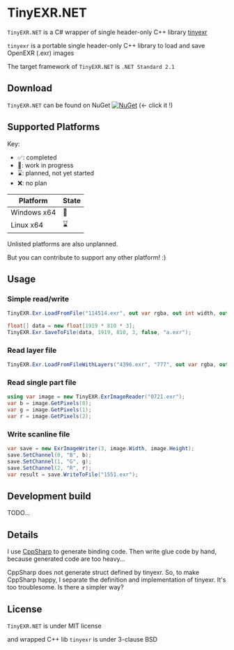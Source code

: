 # TinyEXR.NET

`TinyEXR.NET` is a C# wrapper of single header-only C++ library [tinyexr](https://github.com/syoyo/tinyexr)

`tinyexr` is a portable single header-only C++ library to load and save OpenEXR (.exr) images

The target framework of `TinyEXR.NET`  is `.NET Standard 2.1`

## Download

`TinyEXR.NET` can be found on NuGet [![NuGet](https://img.shields.io/nuget/v/TinyEXR.NET)](https://www.nuget.org/packages/TinyEXR.NET) (← click it !)

## Supported Platforms

Key:

* ✅: completed
* 🚧: work in progress
* ⌛: planned, not yet started
* ❌: no plan

| Platform    | State |
| ----------- | ----- |
| Windows x64 | 🚧     |
| Linux x64   | ⌛     |

Unlisted platforms are also unplanned.

But you can contribute to support any other platform! :)

## Usage

### Simple read/write

```c#
TinyEXR.Exr.LoadFromFile("114514.exr", out var rgba, out int width, out int height);

float[] data = new float[1919 * 810 * 3];
TinyEXR.Exr.SaveToFile(data, 1919, 810, 3, false, "a.exr");
```

### Read layer file

```c#
TinyEXR.Exr.LoadFromFileWithLayers("4396.exr", "777", out var rgba, out int width, out int height);
```

### Read single part file

```c#
using var image = new TinyEXR.ExrImageReader("0721.exr");
var b = image.GetPixels(0);
var g = image.GetPixels(1);
var r = image.GetPixels(2);
```

### Write scanline file

```c#
var save = new ExrImageWriter(3, image.Width, image.Height);
save.SetChannel(0, "B", b);
save.SetChannel(1, "G", g);
save.SetChannel(2, "R", r);
var result = save.WriteToFile("1551.exr");
```

## Development build

TODO...

## Details

I use [CppSharp](https://github.com/mono/CppSharp) to generate binding code. Then write glue code by hand, because generated code are too heavy...

CppSharp does not generate struct defined by tinyexr. So, to make CppSharp happy, I separate the definition and implementation of tinyexr. It's too troublesome. Is there a simpler way?

## License

`TinyEXR.NET` is under MIT license

and wrapped C++ lib `tinyexr` is under 3-clause BSD

